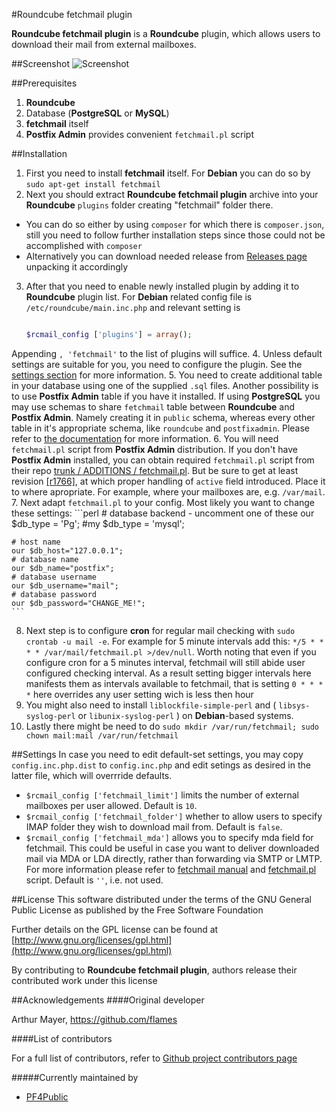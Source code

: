 #Roundcube fetchmail plugin

**Roundcube fetchmail plugin** is a **Roundcube** plugin, which allows users to download their mail from external mailboxes.

##Screenshot
![Screenshot](http://pf4public.github.io/fetchmail/images/scrn.PNG)

##Prerequisites
1. **Roundcube**
2. Database (**PostgreSQL** or **MySQL**)
3. **fetchmail** itself
4. **Postfix Admin** provides convenient `fetchmail.pl` script

##Installation
1. First you need to install **fetchmail** itself. For **Debian** you can do so by `sudo apt-get install fetchmail`
2. Next you should extract **Roundcube fetchmail plugin** archive into your **Roundcube** `plugins` folder creating "fetchmail" folder there.
  * You can do so either by using `composer` for which there is `composer.json`, still you need to follow further installation steps since those could not be accomplished with `composer`
  * Alternatively you can download needed release from [Releases page](https://github.com/PF4Public/fetchmail/releases) unpacking it accordingly
3. After that you need to enable newly installed plugin by adding it to **Roundcube** plugin list. For **Debian** related config file is `/etc/roundcube/main.inc.php` and relevant setting is 
	```php
	
	$rcmail_config ['plugins'] = array();
	
	```
Appending `, 'fetchmail'` to the list of plugins will suffice.
4. Unless default settings are suitable for you, you need to configure the plugin. See the [settings section](#settings) for more information.
5. You need to create additional table in your database using one of the supplied `.sql` files. Another possibility is to use **Postfix Admin** table if you have it installed. If using **PostgreSQL** you may use schemas to share `fetchmail` table between **Roundcube** and **Postfix Admin**. Namely creating it in `public` schema, whereas every other table in it's appropriate schema, like `roundcube` and `postfixadmin`. Please refer to [the documentation](http://www.postgresql.org/docs/current/static/ddl-schemas.html) for more information.
6. You will need `fetchmail.pl` script from **Postfix Admin** distribution. If you don't have **Postfix Admin** installed, you can obtain required `fetchmail.pl` script from their repo  [trunk / ADDITIONS / fetchmail.pl](https://sourceforge.net/p/postfixadmin/code/HEAD/tree/trunk/ADDITIONS/fetchmail.pl). But be sure to get at least revision [[r1766]](https://sourceforge.net/p/postfixadmin/code/1766/), at which proper handling of `active` field introduced. Place it to where apropriate. For example, where your mailboxes are, e.g. `/var/mail`.
7. Next adapt `fetchmail.pl` to your config. Most likely you want to change these settings:
	```perl
	# database backend - uncomment one of these
	our $db_type = 'Pg';
	#my $db_type = 'mysql';
	
	# host name
	our $db_host="127.0.0.1";
	# database name
	our $db_name="postfix";
	# database username
	our $db_username="mail";
	# database password
	our $db_password="CHANGE_ME!";
	```
8. Next step is to configure **cron** for regular mail checking with `sudo crontab -u mail -e`. For example for 5 minute intervals add this: `*/5 * * * * /var/mail/fetchmail.pl >/dev/null`. Worth noting that even if you configure cron for a 5 minutes interval, fetchmail will still abide user configured checking interval. As a result setting bigger intervals here manifests them as intervals available to fetchmail, that is setting `0 * * * *` here overrides any user setting wich is less then hour
9. You might also need to install `liblockfile-simple-perl` and ( `libsys-syslog-perl` or `libunix-syslog-perl` ) on **Debian**-based systems.
10. Lastly there might be need to do `sudo mkdir /var/run/fetchmail; sudo chown mail:mail /var/run/fetchmail`

##Settings
In case you need to edit default-set settings, you may copy `config.inc.php.dist` to `config.inc.php` and edit setings as desired in the latter file, which will overrride defaults.
* `$rcmail_config ['fetchmail_limit']` limits the number of external mailboxes per user allowed. Default is `10`.
* `$rcmail_config ['fetchmail_folder']` whether to allow users to specify IMAP folder they wish to download mail from. Default is `false`.
* `$rcmail_config ['fetchmail_mda']` allows you to specify mda field for fetchmail. This could be useful in case you want to deliver downloaded mail via MDA or LDA directly, rather than forwarding via SMTP or LMTP. For more information please refer to [fetchmail manual](http://www.fetchmail.info/fetchmail-man.html) and [fetchmail.pl](https://sourceforge.net/p/postfixadmin/code/HEAD/tree/trunk/ADDITIONS/fetchmail.pl) script. Default is `''`, i.e. not used.

##License
This software distributed under the terms of the GNU General Public License as published by the Free Software Foundation

Further details on the GPL license can be found at [http://www.gnu.org/licenses/gpl.html](http://www.gnu.org/licenses/gpl.html)

By contributing to **Roundcube fetchmail plugin**, authors release their contributed work under this license

##Acknowledgements
####Original developer

Arthur Mayer, https://github.com/flames

####List of contributors

For a full list of contributors, refer to [Github project contributors page](https://github.com/PF4Public/fetchmail/graphs/contributors)

#####Currently maintained by
* [PF4Public](https://github.com/PF4Public)
